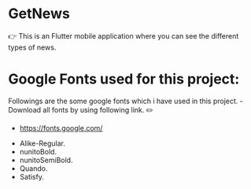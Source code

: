 # GetNews
:point_right: This is an Flutter mobile application where you can see the different types of news.

# Google Fonts used for this project:
Followings are the some google fonts which i have used in this project.
-Download all fonts by using following link.
:pencil2:
  - https://fonts.google.com/

* Alike-Regular.
* nunitoBold.
* nunitoSemiBold.
* Quando.
* Satisfy.
